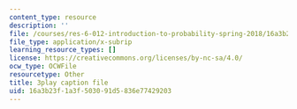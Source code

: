```yaml
---
content_type: resource
description: ''
file: /courses/res-6-012-introduction-to-probability-spring-2018/16a3b23f1a3f503091d5836e77429203_B5y6fy5iUtg.vtt
file_type: application/x-subrip
learning_resource_types: []
license: https://creativecommons.org/licenses/by-nc-sa/4.0/
ocw_type: OCWFile
resourcetype: Other
title: 3play caption file
uid: 16a3b23f-1a3f-5030-91d5-836e77429203
---
```

